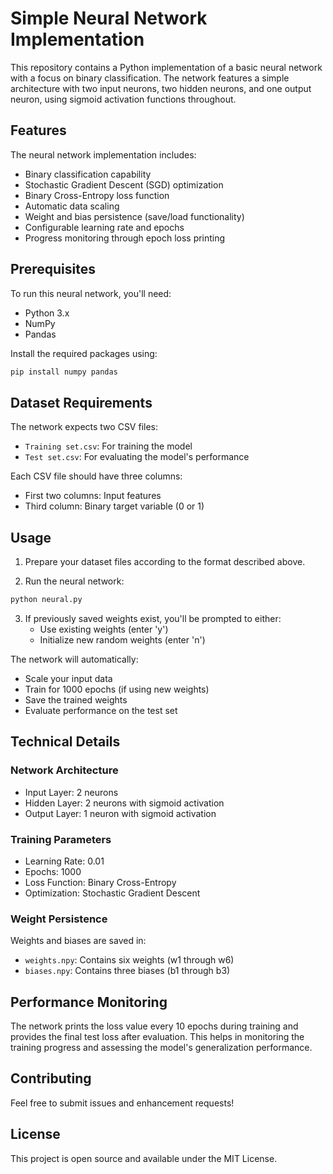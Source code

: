 # Simple Neural Network Implementation

This repository contains a Python implementation of a basic neural network with a focus on binary classification. The network features a simple architecture with two input neurons, two hidden neurons, and one output neuron, using sigmoid activation functions throughout.

## Features

The neural network implementation includes:

- Binary classification capability
- Stochastic Gradient Descent (SGD) optimization
- Binary Cross-Entropy loss function
- Automatic data scaling
- Weight and bias persistence (save/load functionality)
- Configurable learning rate and epochs
- Progress monitoring through epoch loss printing

## Prerequisites

To run this neural network, you'll need:

- Python 3.x
- NumPy
- Pandas

Install the required packages using:

```bash
pip install numpy pandas
```

## Dataset Requirements

The network expects two CSV files:
- `Training set.csv`: For training the model
- `Test set.csv`: For evaluating the model's performance

Each CSV file should have three columns:
- First two columns: Input features
- Third column: Binary target variable (0 or 1)

## Usage

1. Prepare your dataset files according to the format described above.

2. Run the neural network:
```bash
python neural.py
```

3. If previously saved weights exist, you'll be prompted to either:
   - Use existing weights (enter 'y')
   - Initialize new random weights (enter 'n')

The network will automatically:
- Scale your input data
- Train for 1000 epochs (if using new weights)
- Save the trained weights
- Evaluate performance on the test set

## Technical Details

### Network Architecture
- Input Layer: 2 neurons
- Hidden Layer: 2 neurons with sigmoid activation
- Output Layer: 1 neuron with sigmoid activation

### Training Parameters
- Learning Rate: 0.01
- Epochs: 1000
- Loss Function: Binary Cross-Entropy
- Optimization: Stochastic Gradient Descent

### Weight Persistence
Weights and biases are saved in:
- `weights.npy`: Contains six weights (w1 through w6)
- `biases.npy`: Contains three biases (b1 through b3)

## Performance Monitoring

The network prints the loss value every 10 epochs during training and provides the final test loss after evaluation. This helps in monitoring the training progress and assessing the model's generalization performance.

## Contributing

Feel free to submit issues and enhancement requests!

## License

This project is open source and available under the MIT License.